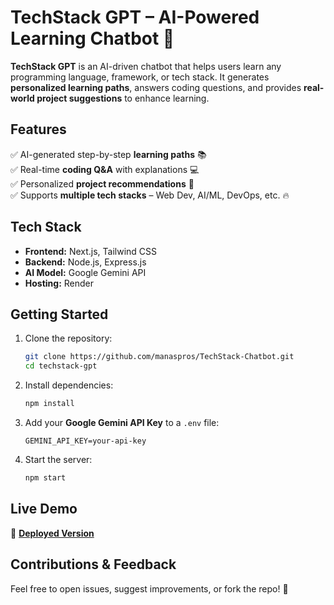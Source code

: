 
# **TechStack GPT – AI-Powered Learning Chatbot** 🚀  

**TechStack GPT** is an AI-driven chatbot that helps users learn any programming language, framework, or tech stack. It generates **personalized learning paths**, answers coding questions, and provides **real-world project suggestions** to enhance learning.  

## **Features**  
✅ AI-generated step-by-step **learning paths** 📚  
✅ Real-time **coding Q&A** with explanations 💻  
✅ Personalized **project recommendations** 🚀  
✅ Supports **multiple tech stacks** – Web Dev, AI/ML, DevOps, etc. 🔥  

## **Tech Stack**  
- **Frontend:** Next.js, Tailwind CSS  
- **Backend:** Node.js, Express.js  
- **AI Model:** Google Gemini API  
- **Hosting:** Render  

## **Getting Started**  
1. Clone the repository:  
   ```bash
   git clone https://github.com/manaspros/TechStack-Chatbot.git  
   cd techstack-gpt
   ```
2. Install dependencies:  
   ```bash
   npm install
   ```
3. Add your **Google Gemini API Key** to a `.env` file:  
   ```
   GEMINI_API_KEY=your-api-key
   ```
4. Start the server:  
   ```bash
   npm start
   ```

## **Live Demo**  
🔗 **[Deployed Version]([https://tech-stack-chatbot.vercel.app/])**  

## **Contributions & Feedback**  
Feel free to open issues, suggest improvements, or fork the repo! 🚀  
